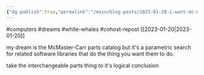 ```yaml
---
{"dg-publish":true,"permalink":"/main/blog-posts/2023-01-20-i-want-mc-master-carr-but-for-related-software-libraries/","noteIcon":"","created":"2023-08-09T16:47:04.484-04:00","updated":"2023-10-06T22:46:42.961-04:00"}
---
```


#computers #dreams #white-whales #cohost-repost 
[[2023-01-20\|2023-01-20]]

my dream is the McMaster-Carr parts catalog but it's a parametric search for related software libraries that do the thing you want them to do.

take the interchangeable parts thing to it's logical conclusion